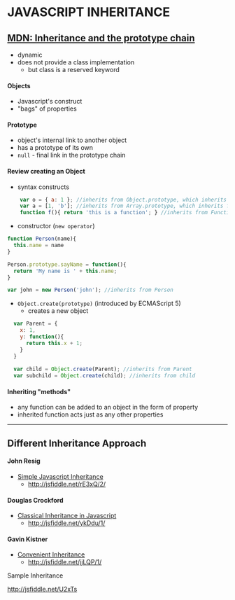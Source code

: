 # JAVASCRIPT INHERITANCE #


## [MDN: Inheritance and the prototype chain](https://developer.mozilla.org/en-US/docs/Web/JavaScript/Guide/Inheritance_and_the_prototype_chain) ##
* dynamic
* does not provide a class implementation
  * but class is a reserved keyword


#### Objects ####
* Javascript's construct
* "bags" of properties


#### Prototype ####
* object's internal link to another object
* has a prototype of its own
* ``null`` - final link in the prototype chain


#### Review creating an Object ####

* syntax constructs

```js
    var o = { a: 1 }; //inherits from Object.prototype, which inherits from null
    var a = [1, 'b']; //inherits from Array.prototype, which inherits from Object.prototype
    function f(){ return 'this is a function'; } //inherits from Function.prototype, which inherits from Object.prototype?
```


* constructor (``new operator``)

```js
function Person(name){
  this.name = name
}

Person.prototype.sayName = function(){
  return 'My name is ' + this.name;
}

var john = new Person('john'); //inherits from Person
```


* ``Object.create(prototype)`` (introduced by ECMAScript 5)
  * creates a new object

```js
  var Parent = {
    x: 1,
    y: function(){
      return this.x + 1;
    }
  }
  
  var child = Object.create(Parent); //inherits from Parent
  var subchild = Object.create(child); //inherits from child
```


#### Inheriting "methods" ####
* any function can be added to an object in the form of property
* inherited function acts just as any other properties

---


## Different Inheritance Approach ##

#### John Resig ####
    
* [Simple Javascript Inheritance](http://ejohn.org/blog/simple-javascript-inheritance)
  * http://jsfiddle.net/rE3xQ/2/


#### Douglas Crockford ####
* [Classical Inheritance in Javascript](http://www.crockford.com/javascript/inheritance.html)
  * http://jsfiddle.net/ykDdu/1/


#### Gavin Kistner ####
* [Convenient Inheritance](http://phrogz.net/js/classes/OOPinJS2.html)
  * http://jsfiddle.net/jjLQP/1/


Sample Inheritance

http://jsfiddle.net/U2xTs
